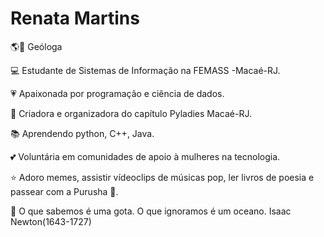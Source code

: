 # Renata Martins

🌎🗻 Geóloga 

💻 Estudante de Sistemas de Informação na FEMASS -Macaé-RJ.

💗 Apaixonada por programação e ciência de dados.

🔭 Criadora e organizadora do capítulo Pyladies Macaé-RJ.

📚 Aprendendo python, C++, Java.

💕 Voluntária em comunidades de apoio à mulheres na tecnologia.

⭐ Adoro memes, assistir vídeoclips de músicas pop, ler livros de poesia e passear com a Purusha 🐶.

🔮 O que sabemos é uma gota. O que ignoramos é um oceano. Isaac Newton(1643-1727)
